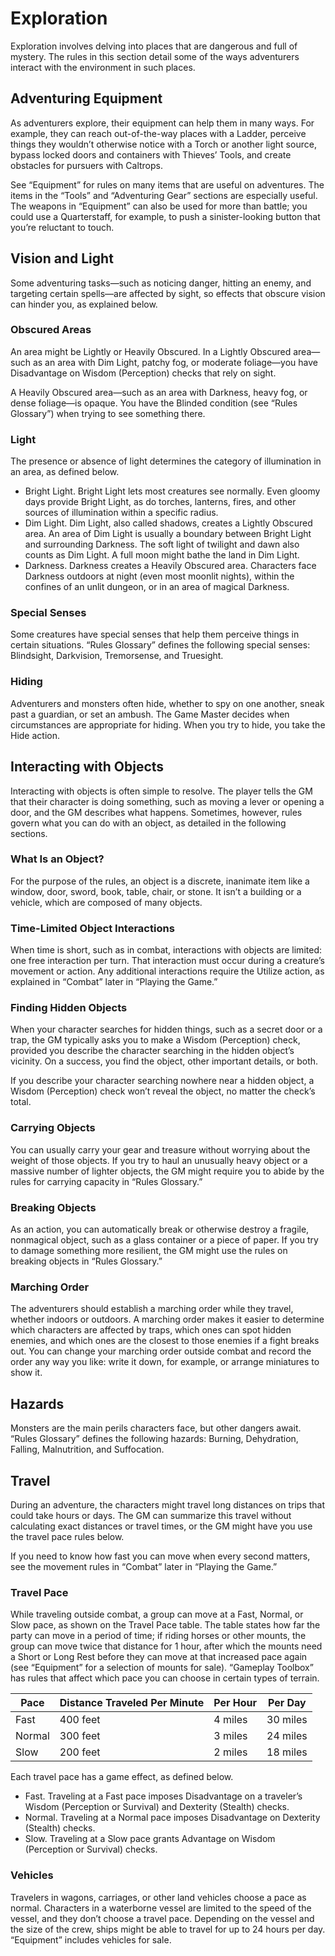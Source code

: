 <!-- Source: docs/SRD_CC_v5.2.1.pdf p.11–12 (Exploration, Vision and Light, Special Senses, Hiding, Interacting with Objects, Objects, Finding Hidden Objects, Carrying/Breaking Objects, Marching Order, Hazards, Travel, Travel Pace, Vehicles) -->

# Exploration

Exploration involves delving into places that are dangerous and full of mystery. The rules in this section detail some of the ways adventurers interact with the environment in such places.

## Adventuring Equipment

As adventurers explore, their equipment can help them in many ways. For example, they can reach out-of-the-way places with a Ladder, perceive things they wouldn’t otherwise notice with a Torch or another light source, bypass locked doors and containers with Thieves’ Tools, and create obstacles for pursuers with Caltrops.

See “Equipment” for rules on many items that are useful on adventures. The items in the “Tools” and “Adventuring Gear” sections are especially useful. The weapons in “Equipment” can also be used for more than battle; you could use a Quarterstaff, for example, to push a sinister-looking button that you’re reluctant to touch.

## Vision and Light

Some adventuring tasks—such as noticing danger, hitting an enemy, and targeting certain spells—are affected by sight, so effects that obscure vision can hinder you, as explained below.

### Obscured Areas

An area might be Lightly or Heavily Obscured. In a Lightly Obscured area—such as an area with Dim Light, patchy fog, or moderate foliage—you have Disadvantage on Wisdom (Perception) checks that rely on sight.

A Heavily Obscured area—such as an area with Darkness, heavy fog, or dense foliage—is opaque. You have the Blinded condition (see “Rules Glossary”) when trying to see something there.

### Light

The presence or absence of light determines the category of illumination in an area, as defined below.

- Bright Light. Bright Light lets most creatures see normally. Even gloomy days provide Bright Light, as do torches, lanterns, fires, and other sources of illumination within a specific radius.
- Dim Light. Dim Light, also called shadows, creates a Lightly Obscured area. An area of Dim Light is usually a boundary between Bright Light and surrounding Darkness. The soft light of twilight and dawn also counts as Dim Light. A full moon might bathe the land in Dim Light.
- Darkness. Darkness creates a Heavily Obscured area. Characters face Darkness outdoors at night (even most moonlit nights), within the confines of an unlit dungeon, or in an area of magical Darkness.

### Special Senses

Some creatures have special senses that help them perceive things in certain situations. “Rules Glossary” defines the following special senses: Blindsight, Darkvision, Tremorsense, and Truesight.

### Hiding

Adventurers and monsters often hide, whether to spy on one another, sneak past a guardian, or set an ambush. The Game Master decides when circumstances are appropriate for hiding. When you try to hide, you take the Hide action.

## Interacting with Objects

Interacting with objects is often simple to resolve. The player tells the GM that their character is doing something, such as moving a lever or opening a door, and the GM describes what happens. Sometimes, however, rules govern what you can do with an object, as detailed in the following sections.

### What Is an Object?

For the purpose of the rules, an object is a discrete, inanimate item like a window, door, sword, book, table, chair, or stone. It isn’t a building or a vehicle, which are composed of many objects.

### Time-Limited Object Interactions

When time is short, such as in combat, interactions with objects are limited: one free interaction per turn. That interaction must occur during a creature’s movement or action. Any additional interactions require the Utilize action, as explained in “Combat” later in “Playing the Game.”

### Finding Hidden Objects

When your character searches for hidden things, such as a secret door or a trap, the GM typically asks you to make a Wisdom (Perception) check, provided you describe the character searching in the hidden object’s vicinity. On a success, you find the object, other important details, or both.

If you describe your character searching nowhere near a hidden object, a Wisdom (Perception) check won’t reveal the object, no matter the check’s total.

### Carrying Objects

You can usually carry your gear and treasure without worrying about the weight of those objects. If you try to haul an unusually heavy object or a massive number of lighter objects, the GM might require you to abide by the rules for carrying capacity in “Rules Glossary.”

### Breaking Objects

As an action, you can automatically break or otherwise destroy a fragile, nonmagical object, such as a glass container or a piece of paper. If you try to damage something more resilient, the GM might use the rules on breaking objects in “Rules Glossary.”

### Marching Order

The adventurers should establish a marching order while they travel, whether indoors or outdoors. A marching order makes it easier to determine which characters are affected by traps, which ones can spot hidden enemies, and which ones are the closest to those enemies if a fight breaks out. You can change your marching order outside combat and record the order any way you like: write it down, for example, or arrange miniatures to show it.

## Hazards

Monsters are the main perils characters face, but other dangers await. “Rules Glossary” defines the following hazards: Burning, Dehydration, Falling, Malnutrition, and Suffocation.

## Travel

During an adventure, the characters might travel long distances on trips that could take hours or days. The GM can summarize this travel without calculating exact distances or travel times, or the GM might have you use the travel pace rules below.

If you need to know how fast you can move when every second matters, see the movement rules in “Combat” later in “Playing the Game.”

### Travel Pace

While traveling outside combat, a group can move at a Fast, Normal, or Slow pace, as shown on the Travel Pace table. The table states how far the party can move in a period of time; if riding horses or other mounts, the group can move twice that distance for 1 hour, after which the mounts need a Short or Long Rest before they can move at that increased pace again (see “Equipment” for a selection of mounts for sale). “Gameplay Toolbox” has rules that affect which pace you can choose in certain types of terrain.

| Pace   | Distance Traveled Per Minute | Per Hour | Per Day |
|--------|-------------------------------|----------|---------|
| Fast   | 400 feet                      | 4 miles  | 30 miles|
| Normal | 300 feet                      | 3 miles  | 24 miles|
| Slow   | 200 feet                      | 2 miles  | 18 miles|

Each travel pace has a game effect, as defined below.

- Fast. Traveling at a Fast pace imposes Disadvantage on a traveler’s Wisdom (Perception or Survival) and Dexterity (Stealth) checks.
- Normal. Traveling at a Normal pace imposes Disadvantage on Dexterity (Stealth) checks.
- Slow. Traveling at a Slow pace grants Advantage on Wisdom (Perception or Survival) checks.

### Vehicles

Travelers in wagons, carriages, or other land vehicles choose a pace as normal. Characters in a waterborne vessel are limited to the speed of the vessel, and they don’t choose a travel pace. Depending on the vessel and the size of the crew, ships might be able to travel for up to 24 hours per day. “Equipment” includes vehicles for sale.

